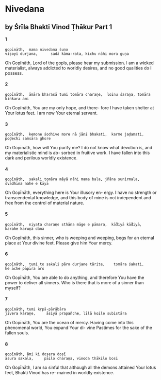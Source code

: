 # Nivedana

## by Śrīla Bhakti Vinod Ṭhākur Part 1

#### 1

    gopīnāth,  mama nivedana śuno
    viṣoyī durjana,      sadā kāma-rata, kichu nāhi mora guṇa

Oh Gopīnāth, Lord of the gopīs, please hear my submission. I am a wicked materialist, always addicted to worldly desires, and no good qualities do I possess.

#### 2

    gopīnāth,  āmāra bharasā tumi tomāra charaṇe,  loinu śaraṇa, tomāra kiṅkara āmi

Oh Gopīnāth, You are my only hope, and there- fore I have taken shelter at Your lotus feet. I am now Your eternal servant.

#### 3

    gopīnāth,  kemone śodhive more nā jāni bhakati,  karme jaḍamati, poḍechi saṁsāra ghore

Oh Gopīnāth, how will You purify me? I do not know what devotion is, and my materialistic mind is ab- sorbed in fruitive work. I have fallen into this dark and perilous worldly existence.

#### 4

    gopīnāth,  sakali tomāra māyā nāhi mama bala, jñāna sunirmala,
    svādhīna nahe e kāyā

Oh Gopīnāth, everything here is Your illusory en- ergy. I have no strength or transcendental knowledge, and this body of mine is not independent and free from the control of material nature.

#### 5

    gopīnāth,  niyata charaṇe sthāna māge e pāmara,  kā̐diyā kā̐diyā,
    karahe karuṇā dāna

Oh Gopīnāth, this sinner, who is weeping and weeping, begs for an eternal place at Your divine feet. Please give him Your mercy.

#### 6

    gopīnāth,  tumi to sakali pāro durjane tārite,    tomāra śakati,
    ke āche pāpīra āro

Oh Gopīnāth, You are able to do anything, and therefore You have the power to deliver all sinners. Who is there that is more of a sinner than myself?

#### 7

    gopīnāth, tumi kṛpā-pārābāra
    jīvera kāraṇe,     āsiyā prapañche, līlā koile subistāra

Oh Gopīnāth, You are the ocean of mercy. Having come into this phenomenal world, You expand Your di- vine Pastimes for the sake of the fallen souls.

#### 8

    gopīnāth, āmi ki doṣera doṣī
    asura sakala,     pāilo charaṇa, vinoda thākilo bosi

Oh Gopīnāth, I am so sinful that although all the demons attained Your lotus feet, Bhakti Vinod has re- mained in worldly existence.

